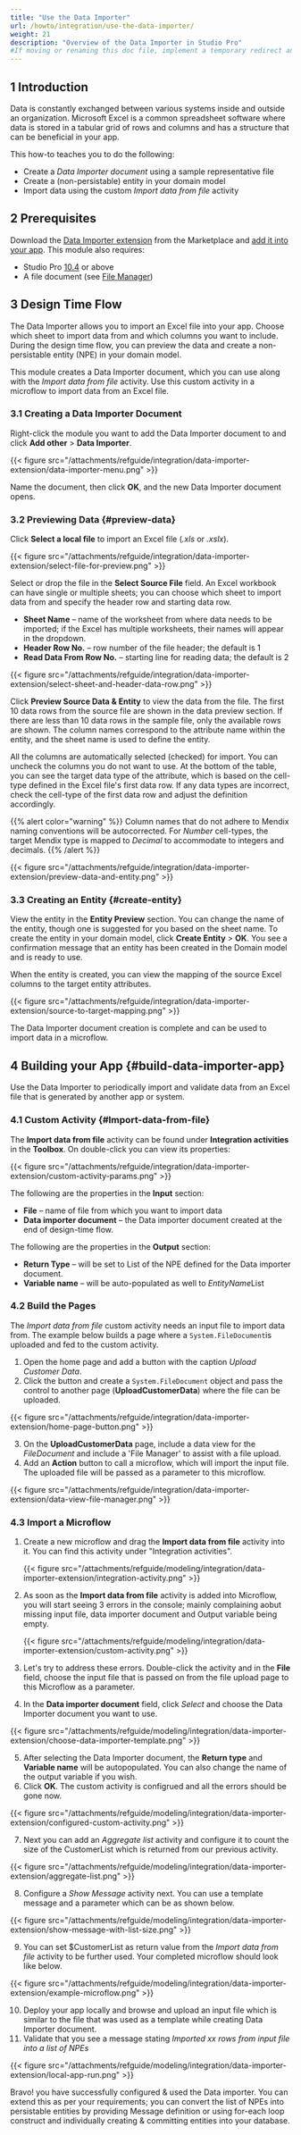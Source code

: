 ```yaml
---
title: "Use the Data Importer"
url: /howto/integration/use-the-data-importer/
weight: 21
description: "Overview of the Data Importer in Studio Pro"
#If moving or renaming this doc file, implement a temporary redirect and let the respective team know they should update the URL in the product. See Mapping to Products for more details.
---
```


## 1 Introduction

Data is constantly exchanged between various systems inside and outside an organization. Microsoft Excel is a common spreadsheet software where data is stored in a tabular grid of rows and columns and has a structure that can be beneficial in your app.

This how-to teaches you to do the following:

* Create a *Data Importer document* using a sample representative file
* Create a (non-persistable) entity in your domain model
* Import data using the custom *Import data from file* activity

## 2 Prerequisites

Download the [Data Importer extension](https://marketplace.mendix.com/link/component/219833) from the Marketplace and [add it into your app](/appstore/overview/use-content/#install). This module also requires:

* Studio Pro [10.4](/releasenotes/studio-pro/10.4/) or above
* A file document (see [File Manager](/refguide/file-manager/))

## 3 Design Time Flow

The Data Importer allows you to import an Excel file into your app. Choose which sheet to import data from and which columns you want to include. During the design time flow, you can preview the data and create a non-persistable entity (NPE) in your domain model. 

This module creates a Data Importer document, which you can use along with the *Import data from file* activity. Use this custom activity in a microflow to import data from an Excel file.

### 3.1 Creating a Data Importer Document

Right-click the module you want to add the Data Importer document to and click **Add other** > **Data Importer**.

{{< figure src="/attachments/refguide/integration/data-importer-extension/data-importer-menu.png" >}}

Name the document, then click **OK**, and the new Data Importer document opens.

### 3.2 Previewing Data {#preview-data}

Click **Select a local file** to import an Excel file (*.xls* or *.xslx*).

{{< figure src="/attachments/refguide/integration/data-importer-extension/select-file-for-preview.png" >}}

Select or drop the file in the **Select Source File** field. An Excel workbook can have single or multiple sheets; you can choose which sheet to import data from and specify the header row and starting data row.

* **Sheet Name** – name of the worksheet from where data needs to be imported; if the Excel has multiple worksheets, their names will appear in the dropdown.
* **Header Row No.** – row number of the file header; the default is 1
* **Read Data From Row No.** – starting line for reading data; the default is 2

{{< figure src="/attachments/refguide/integration/data-importer-extension/select-sheet-and-header-data-row.png" >}}

Click **Preview Source Data & Entity** to view the data from the file. The first 10 data rows from the source file are shown in the data preview section. If there are less than 10 data rows in the sample file, only the available rows are shown. The column names correspond to the attribute name within the entity, and the sheet name is used to define the entity.

All the columns are automatically selected (checked) for import. You can uncheck the columns you do not want to use. At the bottom of the table, you can see the target data type of the attribute, which is based on the cell-type defined in the Excel file's first data row. If any data types are incorrect, check the cell-type of the first data row and adjust the definition accordingly.

{{% alert color="warning" %}} Column names that do not adhere to Mendix naming conventions will be autocorrected. For *Number* cell-types, the target Mendix type is mapped to *Decimal* to accommodate to integers and decimals. {{% /alert %}}

{{< figure src="/attachments/refguide/integration/data-importer-extension/preview-data-and-entity.png" >}}

### 3.3 Creating an Entity {#create-entity}

View the entity in the **Entity Preview** section. You can change the name of the entity, though one is suggested for you based on the sheet name. To create the entity in your domain model, click **Create Entity** > **OK**. You see a confirmation message that an entity has been created in the Domain model and is ready to use.

When the entity is created, you can view the mapping of the source Excel columns to the target entity attributes. 

{{< figure src="/attachments/refguide/integration/data-importer-extension/source-to-target-mapping.png" >}}

The Data Importer document creation is complete and can be used to import data in a microflow.

## 4 Building your App {#build-data-importer-app}

Use the Data Importer to periodically import and validate data from an Excel file that is generated by another app or system. 

### 4.1 Custom Activity {#Import-data-from-file}

The **Import data from file** activity can be found under **Integration activities** in the **Toolbox**. On double-click you can view its properties:

{{< figure src="/attachments/refguide/integration/data-importer-extension/custom-activity-params.png" >}}

The following are the properties in the **Input** section:

* **File** – name of file from which you want to import data
* **Data importer document** – the Data importer document created at the end of design-time flow.

The following are the properties in the **Output** section:

* **Return Type** – will be set to List of the NPE defined for the Data importer document.
* **Variable name** – will be auto-populated as well to *EntityName*List

### 4.2 Build the Pages

The *Import data from file* custom activity needs an input file to import data from. The example below builds a page where a `System.FileDocument`is uploaded and fed to the custom activity.

1. Open the home page and add a button with the caption *Upload Customer Data*.
2. Click the button and create a `System.FileDocument` object and pass the control to another page (**UploadCustomerData**) where the file can be uploaded.

{{< figure src="/attachments/refguide/integration/data-importer-extension/home-page-button.png" >}}

3. On the **UploadCustomerData** page, include a data view for the *FileDocument* and include a 'File Manager' to assist with a file upload.
4. Add an **Action** button to call a microflow, which will import the input file. The uploaded file will be passed as a parameter to this microflow.

{{< figure src="/attachments/refguide/integration/data-importer-extension/data-view-file-manager.png" >}}

### 4.3 Import a Microflow

1. Create a new microflow and drag the **Import data from file** activity into it. You can find this activity under "Integration activities".

   {{< figure src="/attachments/refguide/modeling/integration/data-importer-extension/integration-activity.png" >}}

2. As soon as the **Import data from file** activity is added into Microflow, you will start seeing 3 errors in the console; mainly complaining aobut missing input file, data importer document and Output variable being empty.

   {{< figure src="/attachments/refguide/modeling/integration/data-importer-extension/custom-activity.png" >}}

3. Let's try to address these errors. Double-click the activity and in the **File** field, choose the input file that is passed on from the file upload page to this Microflow as a parameter.
4. In the **Data importer document** field, click *Select* and choose the Data Importer document you want to use.

  {{< figure src="/attachments/refguide/modeling/integration/data-importer-extension/choose-data-importer-template.png" >}}

5. After selecting the Data Importer document, the **Return type** and **Variable name** will be autopopulated. You can also change the name  of the output variable if you wish.
6. Click **OK**. The custom activity is configrued and all the errors should be gone now.

  {{< figure src="/attachments/refguide/modeling/integration/data-importer-extension/configured-custom-activity.png" >}}

7. Next you can add an *Aggregate list* activity and configure it to count the size of the CustomerList which is returned from our previous activity.

  {{< figure src="/attachments/refguide/modeling/integration/data-importer-extension/aggregate-list.png" >}}

8. Configure a *Show Message* activity next. You can use a template message and a parameter which can be as shown below.

  {{< figure src="/attachments/refguide/modeling/integration/data-importer-extension/show-message-with-list-size.png" >}}

9. You can set $CustomerList as return value from the *Import data from file* activity to be further used. Your completed microflow should look like below.

  {{< figure src="/attachments/refguide/modeling/integration/data-importer-extension/example-microflow.png" >}}

10. Deploy your app locally and browse and upload an input file which is similar to the file that was used as a template while creating Data Importer document.
11. Validate that you see a message stating *Imported xx rows from input file into a list of NPEs*

  {{< figure src="/attachments/refguide/modeling/integration/data-importer-extension/local-app-run.png" >}}

Bravo! you have successfully configured & used the Data importer. You can extend this as per your requirements; you can convert the list of NPEs into persistable entities by providing Message definition or using for-each loop construct and individually creating & committing entities into your database.
